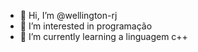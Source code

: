 - 👋 Hi, I’m @wellington-rj
- 👀 I’m interested in programação
- 🌱 I’m currently learning a linguagem c++


<!---
wellington-rj/wellington-rj is a ✨ special ✨ repository because its `README.md` (this file) appears on your GitHub profile.
You can click the Preview link to take a look at your changes.
--->
